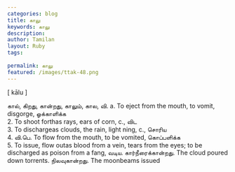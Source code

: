 ```yaml
---
categories: blog
title: காலு
keywords: காலு
description: 
author: Tamilan
layout: Ruby
tags: 
 
permalink: காலு
featured: /images/ttak-48.png
---
```

  
[ kālu ]  
  
கால், கிறது, கான்றது, காலும், கால, வி. a. To eject from the mouth, to vomit, disgorge, ஓக்காளிக்க  
2. To shoot forthas rays, ears of corn, c., விட  
3. To dischargeas clouds, the rain, light ning, c., சொரிய  
4. வி.பெ. To flow from the mouth, to be vomited, கொப்பளிக்க  
5. To issue, flow outas blood from a vein, tears from the eyes; to be discharged as poison from a fang, வடிய. கார்நீரைக்கான்றது. The cloud poured down torrents. நிலவுகான்றது. The moonbeams issued